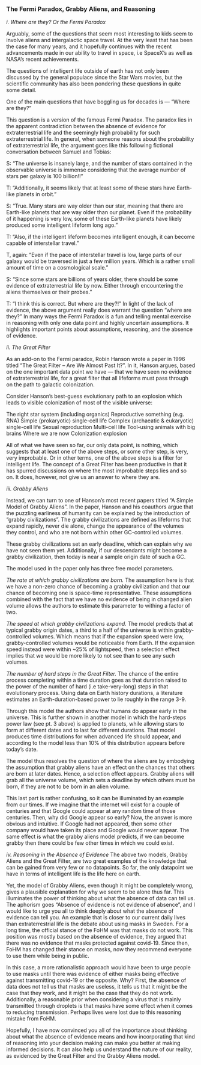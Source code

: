### The Fermi Paradox, Grabby Aliens, and Reasoning

*i. Where are they? Or the Fermi Paradox*

Arguably, some of the questions that seem most interesting to kids seem to involve aliens and intergalactic space travel. At the very least that has been the case for many years, and it hopefully continues with the recent advancements made in our ability to travel in space, i.e SpaceX’s as well as NASA’s recent achievements.

The questions of intelligent life outside of earth has not only been discussed by the general populace since the Star Wars movies, but the scientific community has also been pondering these questions in quite some detail. 

One of the main questions that have boggling us for decades is — “Where are they?”

This question is a version of the famous Fermi Paradox. The paradox lies in the apparent contradiction between the absence of evidence for 
extraterrestrial life and the seemingly high probability for such extraterrestrial life. In general, when someone reasons about the probability of extraterrestrial life, the argument goes like this following fictional conversation between Samuel and Tobias:

S: “The universe is insanely large, and the number of stars contained in the observable universe is immense considering that the average number of stars per galaxy is 100 billion!!”

T: “Additionally, it seems likely that at least some of these stars have Earth-like planets in orbit.” 

S: “True. Many stars are way older than our star, meaning that there are Earth-like planets that are way older than our planet. Even if the probability of it happening is very low, some of these Earth-like planets have likely produced some intelligent lifeform long ago.”

T: “Also, if the intelligent lifeform becomes intelligent enough, it can become capable of interstellar travel.” 

T, again: “Even if the pace of interstellar travel is low, large parts of our galaxy would be traversed in just a few million years. Which is a rather small amount of time on a cosmological scale.” 

S: “Since some stars are billions of years older, there should be some evidence of extraterrestrial life by now. Either through encountering the aliens themselves or their probes.”

T: “I think this is correct. But where are they?!” 
In light of the lack of evidence, the above argument really does warrant the question “where are they?” 
In many ways the Fermi Paradox is a fun and telling mental exercise in reasoning with only one data point and highly uncertain assumptions. It highlights important points about assumptions, reasoning, and the absence of evidence. 

*ii. The Great Filter*

As an add-on to the Fermi paradox, Robin Hanson wrote a paper in 1996 titled “The Great Filter – Are We Almost Past It?”. In it, Hanson argues, based on the one important data point we have — that we have seen no evidence of extraterrestrial life, for a great filter that all lifeforms must pass through on the path to galactic colonization. 

Consider Hanson’s best-guess evolutionary path to an explosion which leads to visible colonization of most of the visible universe:

The right star system (including organics)
Reproductive something (e.g. RNA)
Simple (prokaryotic) single-cell life
Complex (archaeatic & eukaryotic) single-cell life
Sexual reproduction
Multi-cell life
Tool-using animals with big brains
Where we are now
Colonization explosion

All of what we have seen so far, our only data point, is nothing, which suggests that at least one of the above steps, or some other step, is very, very improbable. Or in other terms, one of the above steps is a filter for intelligent life. 
The concept of a Great Filter has been productive in that it has spurred discussions on where the most improbable steps lies and so on. It does, however, not give us an answer to where they are. 

*iii. Grabby Aliens*

Instead, we can turn to one of Hanson’s most recent papers titled “A Simple Model of Grabby Aliens”. In the paper, Hanson and his coauthors argue that the puzzling earliness of humanity can be explained by the introduction of “grabby civilizations”. The grabby civilizations are defined as lifeforms that expand rapidly, never die alone, change the appearance of the volumes they control, and who are not born within other GC-controlled volumes. 

These grabby civilizations set an early deadline, which can explain why we have not seen them yet. Additionally, if our descendants might become a grabby civilization, then today is near a sample origin date of such a GC. 

The model used in the paper only has three free model parameters. 

*The rate at which grabby civilizations are born.* The assumption here is that we have a non-zero chance of becoming a grabby civilization and that our chance of becoming one is space-time representative. These assumptions combined with the fact that we have no evidence of being in changed alien volume allows the authors to estimate this parameter to withing a factor of two. 

*The speed at which grabby civilizations expand.* The model predicts that at typical grabby origin dates, a third to a half of the universe is within grabby-controlled volumes. Which means that if the expansion speed were low, grabby-controlled volumes would be noticeable from Earth. If the expansion speed instead were within ­­­­~25% of lightspeed, then a selection effect implies that we would be more likely to not see than to see any such volumes. 

*The number of hard steps in the Great Filter.* The chance of the entire process completing within a time duration goes as that duration raised to the power of the number of hard (i.e take-very-long) steps in that evolutionary process. Using data on Earth history durations, a literature estimates an Earth-duration-based power to lie roughly in the range 3-9.

Through this model the authors show that humans do appear early in the universe. This is further shown in another model in which the hard-steps power law (see pt. 3 above) is applied to planets, while allowing stars to form at different dates and to last for different durations. That model produces time distributions for when advanced life should appear, and according to the model less than 10% of this distribution appears before today’s date. 

The model thus resolves the question of where the aliens are by embodying the assumption that grabby aliens have an effect on the chances that others are born at later dates. Hence, a selection effect appears. Grabby aliens will grab all the universe volume, which sets a deadline by which others must be born, if they are not to be born in an alien volume. 

This last part is rather confusing, so it can be illuminated by an example from our times. If we imagine that the internet will exist for a couple of centuries and that Google could appear at any random time of those centuries. Then, why did Google appear so early? Now, the answer is more obvious and intuitive. If Google had not appeared, then some other company would have taken its place and Google would never appear. 
The same effect is what the grabby aliens model predicts, if we can become grabby then there could be few other times in which we could exist. 

*iv. Reasoning in the Absence of Evidence*
The above two models, Grabby Aliens and the Great Filter, are two great examples of the knowledge that can be gained from very few or no datapoints. So far, the only datapoint we have in terms of intelligent life is the life here on earth. 

Yet, the model of Grabby Aliens, even though it might be completely wrong, gives a plausible explanation for why we seem to be alone thus far. 
This illuminates the power of thinking about what the absence of data can tell us. The aphorism goes “Absence of evidence is not evidence of absence”, and I would like to urge you all to think deeply about what the absence of evidence can tell you. 
An example that is closer to our current daily lives than extraterrestrial life is the debate about using masks in Sweden. For a long time, the official stance of the FoHM was that masks do not work. This position was mostly based on the absence of evidence, they argued that there was no evidence that masks protected against covid-19. Since then, FoHM has changed their stance on masks, now they recommend everyone to use them while being in public. 

In this case, a more rationalistic approach would have been to urge people to use masks until there was evidence of either masks being effective against transmitting covid-19 or the opposite. Why? First, the absence of data does not tell us that masks are useless, it tells us that it might be the case that they work, and it might be the case that they do not work. Additionally, a reasonable prior when considering a virus that is mainly transmitted through droplets is that masks have some effect when it comes to reducing transmission. Perhaps lives were lost due to this reasoning mistake from FoHM. 

Hopefully, I have now convinced you all of the importance about thinking about what the absence of evidence means and how incorporating that kind of reasoning into your decision making can make you better at making informed decisions. It can also help us understand the nature of our reality, as evidenced by the Great Filter and the Grabby Aliens model.  
